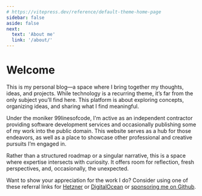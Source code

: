 ```yaml
---
# https://vitepress.dev/reference/default-theme-home-page
sidebar: false
aside: false
next:
  text: 'About me'
  link: '/about/'
---
```

# Welcome

This is my personal blog—a space where I bring together my thoughts, ideas, and projects. While technology is a recurring theme, it’s far from the only subject you’ll find here. This platform is about exploring concepts, organizing ideas, and sharing what I find meaningful.

Under the moniker 99linesofcode, I'm active as an independent contractor providing software development services and occasionally publishing some of my work into the public domain. This website serves as a hub for those endeavors, as well as a place to showcase other professional and creative pursuits I’m engaged in.

Rather than a structured roadmap or a singular narrative, this is a space where expertise intersects with curiosity. It offers room for reflection, fresh perspectives, and, occasionally, the unexpected.

Want to show your appreciation for the work I do? Consider using one of these referral links for [Hetzner](https://hetzner.cloud/?ref=8HSHPqBXF9gp) or [DigitalOcean](https://m.do.co/c/4b00cb7a2ef7) or [sponsoring me on Github](https://github.com/sponsors/99linesofcode).

